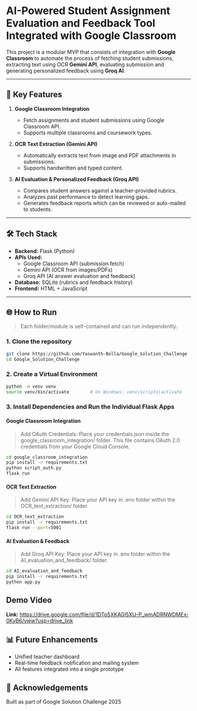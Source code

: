 ﻿# AI-Powered Student Assignment Evaluation and Feedback Tool Integrated with Google Classroom

This project is a modular MVP that consists of integration with **Google Classroom** to automate the process of fetching student submissions, extracting text using OCR **Gemini API**, evaluating submission and generating personalized feedback using **Groq AI**.

---

## 🚀 Key Features

1. **Google Classroom Integration**
   - Fetch assignments and student submissions using Google Classroom API.
   - Supports multiple classrooms and coursework types.

2. **OCR Text Extraction (Gemini API)**
   - Automatically extracts text from image and PDF attachments in submissions.
   - Supports handwritten and typed content.

3. **AI Evaluation & Personalized Feedback (Groq API)**
   - Compares student answers against a teacher-provided rubrics.
   - Analyzes past performance to detect learning gaps.
   - Generates feedback reports which can be reviewed or auto-mailed to students.

---

## 🛠️ Tech Stack

- **Backend:** Flask (Python)
- **APIs Used:**  
  - Google Classroom API (submission fetch)  
  - Gemini API (OCR from images/PDFs)  
  - Groq API (AI answer evaluation and feedback)
- **Database:** SQLite (rubrics and feedback history)
- **Frontend:** HTML + JavaScript

---

## 🌐 How to Run

> Each folder/module is self-contained and can run independently.

### 1. Clone the repository

```bash
git clone https://github.com/Yaswanth-Bolla/Google_Solution_Challenge 
cd Google_Solution_Challenge
```

### 2. Create a Virtual Environment

```bash
python -m venv venv
source venv/bin/activate        # On Windows: venv\Scripts\activate
```

### 3. Install Dependencies and Run the Individual Flask Apps 

#### Google Classroom Integration

> Add OAuth Credentials: Place your credentials.json inside the google_classroom_integration/ folder. This file contains OAuth 2.0 credentials from your Google Cloud Console.

```bash
cd google_classroom_integration
pip install -r requirements.txt
python script_auth.py
flask run
```

#### OCR Text Extraction

> Add Gemini API Key: Place your API key in .env folder within the OCR_text_extraction/ folder.

```bash
cd OCR_text_extraction
pip install -r requirements.txt
flask run --port=5001
```

#### AI Evaluation & Feedback

> Add Groq API Key: Place your API key in .env folder within the AI_evaluation_and_feedback/ folder.

```bash
cd AI_evaluation_and_feedback
pip install -r requirements.txt
python app.py
```

## Demo Video

**Link:** https://drive.google.com/file/d/1DTp5XKAGl5XU-P_wmADRNWDMEx-0KyB6/view?usp=drive_link


## 📊 Future Enhancements

- Unified teacher dashboard
- Real-time feedback notification and mailing system
- All features integrated into a single prototype

## 🙌 Acknowledgements

Built as part of Google Solution Challenge 2025

